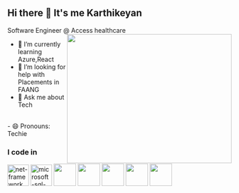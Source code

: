 ## Hi there 👋 It's me Karthikeyan

Software Engineer @ Access healthcare
<img align="right" width="370" height="290" src="https://i.pinimg.com/originals/47/f0/34/47f0342cec72b800463bf003eac1257e.gif">                                             
- 🌱 I’m currently learning Azure,React
- 🤔 I’m looking for help with Placements in FAANG
- 💬 Ask me about Tech
<br /> 
- 😄 Pronouns: Techie

### I code in
<img width="48" height="48" src="https://img.icons8.com/color/48/net-framework.png" alt="net-framework"/> <img width="48" height="48" src="https://img.icons8.com/color/48/000000/microsoft-sql-server.png" alt="microsoft-sql-server"/> <img height="50" width="50" src="https://img.icons8.com/color/48/000000/html-5.png" /> <img height="50" width="50" src="https://img.icons8.com/color/48/000000/css3.png" /> <img height="50" width="50" src="https://img.icons8.com/color/48/000000/bootstrap.png" />
<img height="50" width="50" src="https://img.icons8.com/color/48/000000/javascript.png"/> <img height="50" width="50" src="https://img.icons8.com/color/48/000000/react-native.png"/> 
